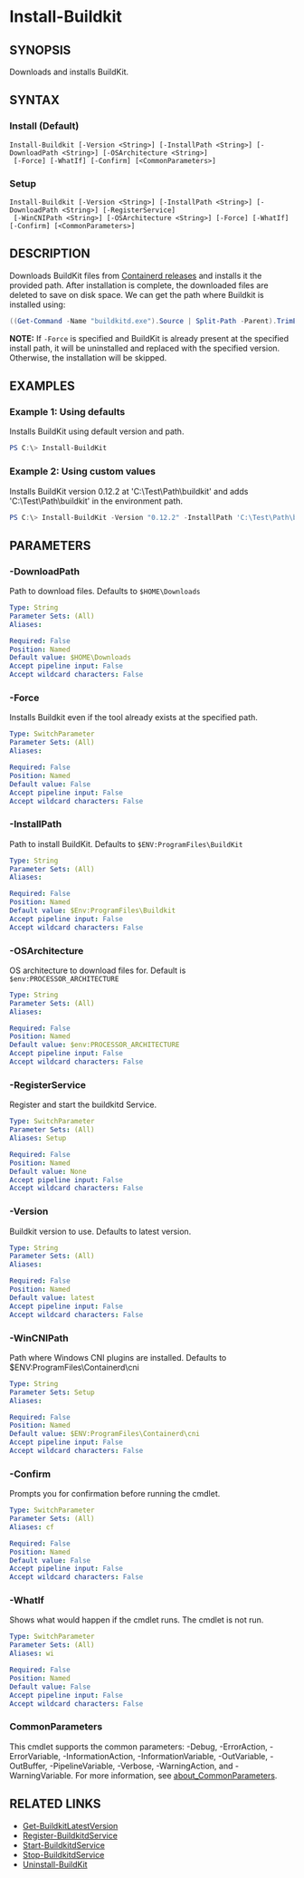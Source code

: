 ﻿---
external help file: containers-toolkit-help.xml
Module Name: Containers-Toolkit
online version:
schema: 2.0.0
---

# Install-Buildkit

## SYNOPSIS

Downloads and installs BuildKit.

## SYNTAX

### Install (Default)

```
Install-Buildkit [-Version <String>] [-InstallPath <String>] [-DownloadPath <String>] [-OSArchitecture <String>]
 [-Force] [-WhatIf] [-Confirm] [<CommonParameters>]
```

### Setup

```
Install-Buildkit [-Version <String>] [-InstallPath <String>] [-DownloadPath <String>] [-RegisterService]
 [-WinCNIPath <String>] [-OSArchitecture <String>] [-Force] [-WhatIf] [-Confirm] [<CommonParameters>]
```

## DESCRIPTION

Downloads BuildKit files from [Containerd releases](https://github.com/moby/buildkit/releases) and installs it the provided path. After installation is complete, the downloaded files are deleted to save on disk space.
We can get the path where Buildkit is installed using:

```PowerShell
((Get-Command -Name "buildkitd.exe").Source | Split-Path -Parent).TrimEnd("\bin")
```

**NOTE:** If `-Force` is specified and BuildKit is already present at the specified install path, it will be uninstalled and replaced with the specified version. Otherwise, the installation will be skipped.

## EXAMPLES

### Example 1: Using defaults

Installs BuildKit using default version and path.

```powershell
PS C:\> Install-BuildKit
```

### Example 2: Using custom values

Installs BuildKit version 0.12.2 at 'C:\Test\Path\buildkit' and adds 'C:\Test\Path\buildkit' in the environment path.

```powershell
PS C:\> Install-BuildKit -Version "0.12.2" -InstallPath 'C:\Test\Path\buildkit'
```

## PARAMETERS

### -DownloadPath

Path to download files. Defaults to `$HOME\Downloads`

```yaml
Type: String
Parameter Sets: (All)
Aliases:

Required: False
Position: Named
Default value: $HOME\Downloads
Accept pipeline input: False
Accept wildcard characters: False
```

### -Force

Installs Buildkit even if the tool already exists at the specified path.

```yaml
Type: SwitchParameter
Parameter Sets: (All)
Aliases:

Required: False
Position: Named
Default value: False
Accept pipeline input: False
Accept wildcard characters: False
```

### -InstallPath

Path to install BuildKit. Defaults to `$ENV:ProgramFiles\BuildKit`

```yaml
Type: String
Parameter Sets: (All)
Aliases:

Required: False
Position: Named
Default value: $Env:ProgramFiles\Buildkit
Accept pipeline input: False
Accept wildcard characters: False
```

### -OSArchitecture

OS architecture to download files for.
Default is `$env:PROCESSOR_ARCHITECTURE`

```yaml
Type: String
Parameter Sets: (All)
Aliases:

Required: False
Position: Named
Default value: $env:PROCESSOR_ARCHITECTURE
Accept pipeline input: False
Accept wildcard characters: False
```

### -RegisterService

Register and start the buildkitd Service.

```yaml
Type: SwitchParameter
Parameter Sets: (All)
Aliases: Setup

Required: False
Position: Named
Default value: None
Accept pipeline input: False
Accept wildcard characters: False
```

### -Version

Buildkit version to use. Defaults to latest version.

```yaml
Type: String
Parameter Sets: (All)
Aliases:

Required: False
Position: Named
Default value: latest
Accept pipeline input: False
Accept wildcard characters: False
```

### -WinCNIPath

Path where Windows CNI plugins are installed. Defaults to $ENV:ProgramFiles\Containerd\cni

```yaml
Type: String
Parameter Sets: Setup
Aliases:

Required: False
Position: Named
Default value: $ENV:ProgramFiles\Containerd\cni
Accept pipeline input: False
Accept wildcard characters: False
```

### -Confirm

Prompts you for confirmation before running the cmdlet.

```yaml
Type: SwitchParameter
Parameter Sets: (All)
Aliases: cf

Required: False
Position: Named
Default value: False
Accept pipeline input: False
Accept wildcard characters: False
```

### -WhatIf

Shows what would happen if the cmdlet runs. The cmdlet is not run.

```yaml
Type: SwitchParameter
Parameter Sets: (All)
Aliases: wi

Required: False
Position: Named
Default value: False
Accept pipeline input: False
Accept wildcard characters: False
```

### CommonParameters

This cmdlet supports the common parameters: -Debug, -ErrorAction, -ErrorVariable, -InformationAction, -InformationVariable, -OutVariable, -OutBuffer, -PipelineVariable, -Verbose, -WarningAction, and -WarningVariable. For more information, see [about_CommonParameters](http://go.microsoft.com/fwlink/?LinkID=113216).

## RELATED LINKS

- [Get-BuildkitLatestVersion](Get-BuildkitLatestVersion.md)
- [Register-BuildkitdService](Register-BuildkitdService.md)
- [Start-BuildkitdService](Start-BuildkitdService.md)
- [Stop-BuildkitdService](Stop-BuildkitdService.md)
- [Uninstall-BuildKit](Uninstall-BuildKit.md)
